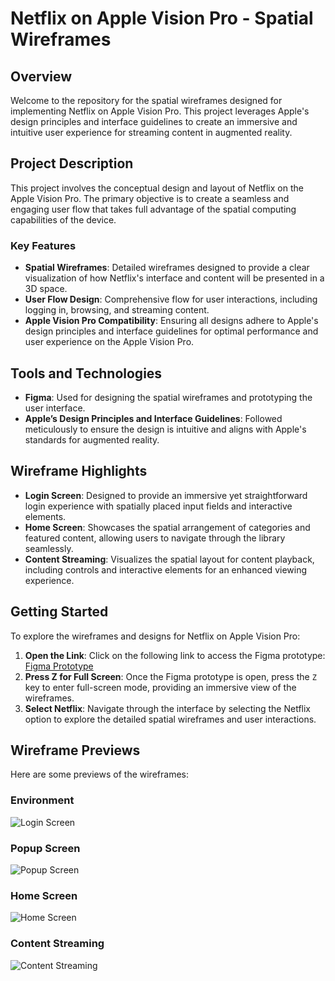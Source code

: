 # Netflix on Apple Vision Pro - Spatial Wireframes

## Overview

Welcome to the repository for the spatial wireframes designed for implementing Netflix on Apple Vision Pro. This project leverages Apple's design principles and interface guidelines to create an immersive and intuitive user experience for streaming content in augmented reality.

## Project Description

This project involves the conceptual design and layout of Netflix on the Apple Vision Pro. The primary objective is to create a seamless and engaging user flow that takes full advantage of the spatial computing capabilities of the device.

### Key Features

- **Spatial Wireframes**: Detailed wireframes designed to provide a clear visualization of how Netflix's interface and content will be presented in a 3D space.
- **User Flow Design**: Comprehensive flow for user interactions, including logging in, browsing, and streaming content.
- **Apple Vision Pro Compatibility**: Ensuring all designs adhere to Apple's design principles and interface guidelines for optimal performance and user experience on the Apple Vision Pro.

## Tools and Technologies

- **Figma**: Used for designing the spatial wireframes and prototyping the user interface.
- **Apple’s Design Principles and Interface Guidelines**: Followed meticulously to ensure the design is intuitive and aligns with Apple's standards for augmented reality.

## Wireframe Highlights

- **Login Screen**: Designed to provide an immersive yet straightforward login experience with spatially placed input fields and interactive elements.
- **Home Screen**: Showcases the spatial arrangement of categories and featured content, allowing users to navigate through the library seamlessly.
- **Content Streaming**: Visualizes the spatial layout for content playback, including controls and interactive elements for an enhanced viewing experience.





## Getting Started 

To explore the wireframes and designs for Netflix on Apple Vision Pro:

1. **Open the Link**: Click on the following link to access the Figma prototype:
   [Figma Prototype](https://www.figma.com/proto/5i4IARCoPzT7caGqQ0oJqv?node-id=0-1&t=Jm3PypLV54Trm50t-6)
2. **Press Z for Full Screen**: Once the Figma prototype is open, press the `Z` key to enter full-screen mode, providing an immersive view of the wireframes.
3. **Select Netflix**: Navigate through the interface by selecting the Netflix option to explore the detailed spatial wireframes and user interactions.





## Wireframe Previews

Here are some previews of the wireframes:

### Environment

![Login Screen](https://drive.google.com/uc?export=view&id=1QqeJ10Vn_Bu7SLOurgQjWlRoOn6VA7vg)

### Popup Screen

![Popup Screen](https://drive.google.com/uc?export=view&id=1xehmEBpAc_wqn5UMfU1FA2x2GD3KSM3K)

### Home Screen

![Home Screen](https://drive.google.com/uc?export=view&id=15Bkv3EzZ7v82-I6X-i3CSJFEnPzoTA_f)

### Content Streaming

![Content Streaming](https://drive.google.com/uc?export=view&id=1VsR5zvvPlTFjxyyaNSlSsBeXz6pIn0gH)

